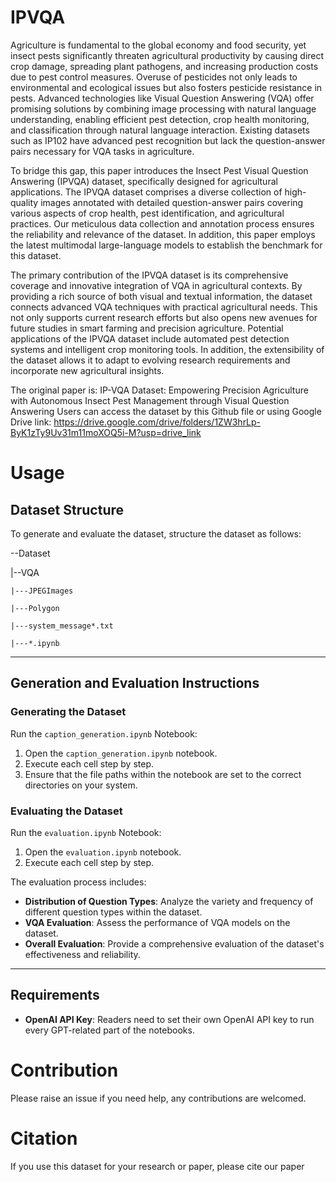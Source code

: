 # IPVQA
Agriculture is fundamental to the global economy and food security, yet insect pests significantly threaten agricultural productivity by causing direct crop damage, spreading plant pathogens, and increasing production costs due to pest control measures. Overuse of pesticides not only leads to environmental and ecological issues but also fosters pesticide resistance in pests. Advanced technologies like Visual Question Answering (VQA) offer promising solutions by combining image processing with natural language understanding, enabling efficient pest detection, crop health monitoring, and classification through natural language interaction. Existing datasets such as IP102 have advanced pest recognition but lack the question-answer pairs necessary for VQA tasks in agriculture.

To bridge this gap, this paper introduces the Insect Pest Visual Question Answering (IPVQA) dataset, specifically designed for agricultural applications. The IPVQA dataset comprises a diverse collection of high-quality images annotated with detailed question-answer pairs covering various aspects of crop health, pest identification, and agricultural practices. Our meticulous data collection and annotation process ensures the reliability and relevance of the dataset. In addition, this paper employs the latest multimodal large-language models to establish the benchmark for this dataset.

The primary contribution of the IPVQA dataset is its comprehensive coverage and innovative integration of VQA in agricultural contexts. By providing a rich source of both visual and textual information, the dataset connects advanced VQA techniques with practical agricultural needs. This not only supports current research efforts but also opens new avenues for future studies in smart farming and precision agriculture. Potential applications of the IPVQA dataset include automated pest detection systems and intelligent crop monitoring tools. In addition, the extensibility of the dataset allows it to adapt to evolving research requirements and incorporate new agricultural insights.


The original paper is: IP-VQA Dataset: Empowering Precision Agriculture with Autonomous Insect Pest Management through Visual Question Answering
Users can access the dataset by this Github file or using Google Drive link:
https://drive.google.com/drive/folders/1ZW3hrLp-ByK1zTy9Uv31m11moXOQ5i-M?usp=drive_link

# Usage
## Dataset Structure
To generate and evaluate the dataset, structure the dataset as follows:

--Dataset

|--VQA

    |---JPEGImages

    |---Polygon

    |---system_message*.txt

    |---*.ipynb


---

## Generation and Evaluation Instructions

### Generating the Dataset

Run the `caption_generation.ipynb` Notebook:

1. Open the `caption_generation.ipynb` notebook.
2. Execute each cell step by step.
3. Ensure that the file paths within the notebook are set to the correct directories on your system.

### Evaluating the Dataset

Run the `evaluation.ipynb` Notebook:

1. Open the `evaluation.ipynb` notebook.
2. Execute each cell step by step.

The evaluation process includes:

- **Distribution of Question Types**: Analyze the variety and frequency of different question types within the dataset.
- **VQA Evaluation**: Assess the performance of VQA models on the dataset.
- **Overall Evaluation**: Provide a comprehensive evaluation of the dataset's effectiveness and reliability.

---

## Requirements

- **OpenAI API Key**: Readers need to set their own OpenAI API key to run every GPT-related part of the notebooks.


# Contribution
Please raise an issue if you need help, any contributions are welcomed.

# Citation
If you use this dataset for your research or paper, please cite our paper
